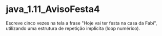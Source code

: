 # java_1.11_AvisoFesta4
Escreve cinco vezes na tela a frase "Hoje vai ter festa na casa da Fabi", utilizando uma estrutura de repetição implícita (loop numérico). 

